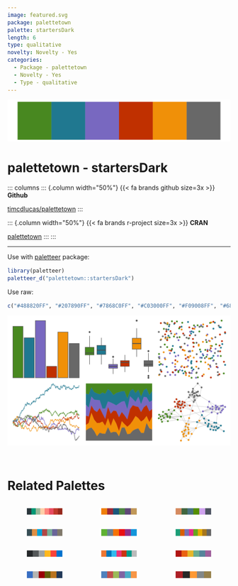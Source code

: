 ```yaml
---
image: featured.svg
package: palettetown
palette: startersDark
length: 6
type: qualitative
novelty: Novelty - Yes
categories:
  - Package - palettetown
  - Novelty - Yes
  - Type - qualitative
---
```


![](featured.svg)

# palettetown - startersDark 

::: columns
::: {.column width="50%"}
{{< fa brands github size=3x >}}
**Github**

[timcdlucas/palettetown](https://github.com/timcdlucas/palettetown)
:::

::: {.column width="50%"}
{{< fa brands r-project size=3x >}}
**CRAN**

[palettetown](https://CRAN.R-project.org/package=palettetown)
:::
:::

<hr> 

Use with [paletteer](https://emilhvitfeldt.github.io/paletteer/) package:

```r
library(paletteer)
paletteer_d("palettetown::startersDark")
```

Use raw:

```r
c("#488820FF", "#207890FF", "#7868C0FF", "#C03000FF", "#F09008FF", "#686868FF")
``` 

![](examples.svg) 

<br>

# Related Palettes

<div class="list" style="display: grid; grid-template-columns: auto auto auto;"> <figure class="figure">
<a href="../../awtools/a_palette/"> <img src="../../awtools/a_palette/featured.svg" style="width: 100%;" class="figure-img"></a>
</figure> <figure class="figure">
<a href="../../ggthemes/excel_Aspect/"> <img src="../../ggthemes/excel_Aspect/featured.svg" style="width: 100%;" class="figure-img"></a>
</figure> <figure class="figure">
<a href="../../nationalparkcolors/SmokyMountains/"> <img src="../../nationalparkcolors/SmokyMountains/featured.svg" style="width: 100%;" class="figure-img"></a>
</figure> <figure class="figure">
<a href="../../ggsci/default_jama/"> <img src="../../ggsci/default_jama/featured.svg" style="width: 100%;" class="figure-img"></a>
</figure> <figure class="figure">
<a href="../../yarrr/appletv/"> <img src="../../yarrr/appletv/featured.svg" style="width: 100%;" class="figure-img"></a>
</figure> <figure class="figure">
<a href="../../RColorBrewer/Dark2/"> <img src="../../RColorBrewer/Dark2/featured.svg" style="width: 100%;" class="figure-img"></a>
</figure> <figure class="figure">
<a href="../../nbapalettes/thunder_city/"> <img src="../../nbapalettes/thunder_city/featured.svg" style="width: 100%;" class="figure-img"></a>
</figure> <figure class="figure">
<a href="../../khroma/vibrant/"> <img src="../../khroma/vibrant/featured.svg" style="width: 100%;" class="figure-img"></a>
</figure> <figure class="figure">
<a href="../../ggthemes/excel_Ion/"> <img src="../../ggthemes/excel_Ion/featured.svg" style="width: 100%;" class="figure-img"></a>
</figure> <figure class="figure">
<a href="../../NatParksPalettes/Triglav/"> <img src="../../NatParksPalettes/Triglav/featured.svg" style="width: 100%;" class="figure-img"></a>
</figure> <figure class="figure">
<a href="../../ggthemes/excel_Office_2007_2010/"> <img src="../../ggthemes/excel_Office_2007_2010/featured.svg" style="width: 100%;" class="figure-img"></a>
</figure> <figure class="figure">
<a href="../../tvthemes/Targaryen/"> <img src="../../tvthemes/Targaryen/featured.svg" style="width: 100%;" class="figure-img"></a>
</figure> 
</div>
